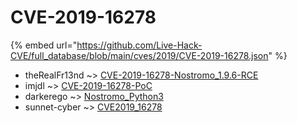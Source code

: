 # CVE-2019-16278
{% embed url="https://github.com/Live-Hack-CVE/full_database/blob/main/cves/2019/CVE-2019-16278.json" %}

* theRealFr13nd ~> [CVE-2019-16278-Nostromo_1.9.6-RCE](https://www.alice-snow.ru/2019/database/cve-2019-16278/cve-2019-16278-nostromo_1.9.6-rce-therealfr13nd)
* imjdl ~> [CVE-2019-16278-PoC](https://www.alice-snow.ru/2019/database/cve-2019-16278/cve-2019-16278-poc-imjdl)
* darkerego ~> [Nostromo_Python3](https://www.alice-snow.ru/2019/database/cve-2019-16278/nostromo_python3-darkerego)
* sunnet-cyber ~> [CVE2019_16278](https://www.alice-snow.ru/2019/database/cve-2019-16278/cve2019_16278-sunnet-cyber)